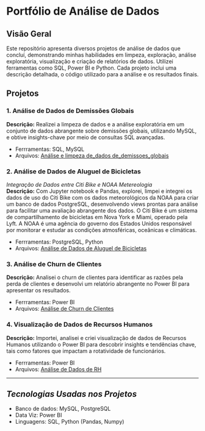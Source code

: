 # Portfólio de Análise de Dados

## Visão Geral

Este repositório apresenta diversos projetos de análise de dados que concluí, demonstrando minhas habilidades em limpeza, exploração, análise exploratória, visualização e criação de relatórios de dados. Utilizei ferramentas como SQL, Power BI e Python. Cada projeto inclui uma descrição detalhada, o código utilizado para a análise e os resultados finais.

## Projetos

### 1. Análise de Dados de Demissões Globais
**Descrição:** Realizei a limpeza de dados e a análise exploratória em um conjunto de dados abrangente sobre demissões globais, utilizando MySQL, e obtive insights-chave por meio de consultas SQL avançadas.
- Ferrramentas: SQL, MySQL
- Arquivos: [Análise e limpeza de_dados de_demissoes_globais](https://github.com/ramoncampos/analise_dados_demissoes_globais)

### 2. Análise de Dados de Aluguel de Bicicletas
*Integração de Dados entre Citi Bike e NOAA Metereologia*
<br>
**Descrição:** Com Jupyter notebook e Pandas, explorei, limpei e integrei os dados de uso do Citi Bike com os dados meteorológicos da NOAA para criar um banco de dados PostgreSQL, desenvolvendo views prontas para análise para facilitar uma avaliação abrangente dos dados. O Citi Bike é um sistema de compartilhamento de bicicletas em Nova York e Miami, operado pela Lyft. A NOAA é uma agência do governo dos Estados Unidos responsável por monitorar e estudar as condições atmosféricas, oceânicas e climáticas. 
- Ferrramentas: PostgreSQL, Python
- Arquivos: [Análise de Dados de Aluguel de Bicicletas](https://github.com/ramoncampos/analise-dados-aluguel-bicicleta)

### 3. Análise de Churn de Clientes
**Descrição:** Analisei o churn de clientes para identificar as razões pela perda de clientes e desenvolvi um relatório abrangente no Power BI para apresentar os resultados.
- Ferrramentas: Power BI
- Arquivos: [Análise de Churn de Clientes](https://github.com/ramoncampos/analise-churn-clientes)

### 4. Visualização de Dados de Recursos Humanos
**Descrição:** Importei, analisei e criei visualização de dados de Recursos Humanos utilizando o Power BI para descobrir insights e tendências chave, tais como fatores que impactam a rotatividade de funcionários.
- Ferrramentas: Power BI
- Arquivos:  [Análise de Dados de RH](https://github.com/ramoncampos/relatorio-analise-RH)

---
## *Tecnologias Usadas nos Projetos*
- Banco de dados: MySQL, PostgreSQL
- Data Viz: Power BI
- Linguagens: SQL, Python (Pandas, Numpy)
